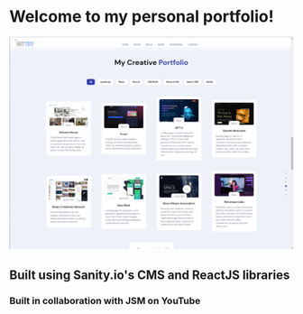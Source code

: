 # Welcome to my personal portfolio!

![My Portfolio](./frontend_react/src/assets/website02.png)
## Built using Sanity.io's CMS and ReactJS libraries

### Built in collaboration with JSM on YouTube